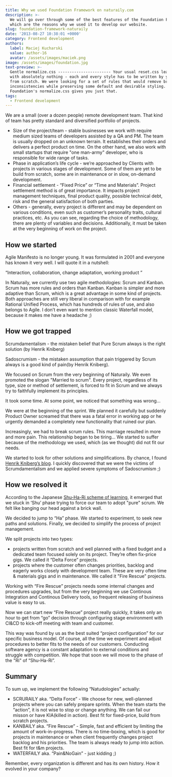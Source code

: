 ```yaml
---
title: Why we used Foundation Framework on naturaily.com
description: >-
  We will go over through some of the best features of the Foundation Framework
  which are the reasons why we used it to develop our website.
slug: foundation-framework-naturaily
date: '2013-08-27 10:38:01 +0000'
category: Frontend development
authors:
  label: Maciej Kucharski
  value: author-16
  avatar: /assets/images/maciek.png
image: /assets/images/foundation.jpg
text-preview: >-
  Gentle normalize.css ----------------------- Your usual reset.css leaves you
  with absolutely nothing - each and every style has to be written by yourself,
  from scratch. We were looking for a set of rules that would remove browser
  inconsistencies while preserving some default and desirable styling.
  Foundation's normalize.css gives you just that.
tags:
  - Frontend development
---
```


We are a small (over a dozen people) remote development team. That kind of team has pretty standard and diversified portfolio of projects.

* Size of the project/team -  stable businesses we work with require medium sized teams of developers assisted by a QA and PM. The team is usually dropped on an unknown terrain. It establishes their orders and delivers a perfect product on time. On the other hand, we also work with small startups that require "one man-army" developer, who is responsible for wide range of tasks.
* Phase in application’s life cycle - we’re approached by Clients with projects in various stages of development. Some of them are yet to be build from scratch, some are in maintenance or in slow, on-demand development.
* Financial settlement - “Fixed Price” or “Time and Materials”. Project settlement method is of great importance. It impacts project management techniques, final product quality, possible technical debt, risk and the general satisfaction of both parties.
* Others - generally, every project is different and may be dependent on various conditions, even such as customer’s personality traits, cultural practices, etc.
As you can see, regarding the choice of methodology, there are plenty of variables and decisions. Additionally, it must be taken at the very beginning of work on the project.

## How we started
Agile Manifesto is no longer young. It was formulated in 2001 and everyone has known it very well. I will quote it in a nutshell:

“Interaction, collaboration, change adaptation, working product ”

In Naturaily, we currently use two agile methodologies: Scrum and Kanban. Scrum has more rules and orders than Kanban. Kanban is simpler and more adaptive than Scrum, which is a great advantage in some kind of projects. Both approaches are still very liberal in comparison with for example Rational Unified Process, which has hundreds of rules of use, and also belongs to Agile.
I don’t even want to mention classic Waterfall model, because it makes me have a headache ;)

## How we got trapped
Scrumdamentalism - the mistaken belief that Pure Scrum always is the right solution (by Henrik Kniberg)

Sadoscrumism - the mistaken assumption that pain triggered by Scrum always is a good kind of pain(by Henrik Kniberg).

We focused on Scrum from the very beginning of Naturaily. We even promoted the slogan "Married to scrum". Every project, regardless of its type, size or method of settlement, is forced to fit in Scrum and we always try to faithfully implement its principles.

It took some time. At some point, we noticed that something was wrong...

We were at the beginning of the sprint. We planned it carefully but suddenly Product Owner screamed that there was a fatal error in working app or he urgently demanded a completely new functionality that ruined our plan.

Increasingly, we had to break scrum rules. This marriage resulted in more and more pain. This relationship began to be tiring… We started to suffer because of the methodology we used, which (as we thought) did not fit our needs.

We started to look for other solutions and simplifications. By chance, I found [Henrik Kniberg’s blog](http://blog.crisp.se). I quickly discovered that we were the victims of Scrumdamentalism and we applied severe symptoms of Sadoscrumism ;)

## How we resolved it
According to the Japanese [Shu-Ha-Ri scheme of learning](https://en.wikipedia.org/wiki/Shuhari), it emerged that we stuck in ‘Shu’ phase trying to force our team to adopt "pure" scrum. We felt like banging our head against a brick wall.

We decided to jump to “Ha” phase. We started to experiment, to seek new paths and solutions. Finally, we decided to simplify the process of project management.

We split projects into two types:
* projects written from scratch and well planned with a fixed budget and a dedicated team focused solely on its project. They’re often fix-price gigs. We called it “Delta Force” projects.
* projects where the customer often changes priorities, backlog and eagerly works closely with development team. These are very often time & materials gigs and in maintenance. We called it "Fire Rescue" projects.

Working with “Fire Rescue” projects needs some internal changes and procedures upgrades, but from the very beginning we use Continous Integration and Continous Delivery tools, so frequent releasing of business value is easy to us.

Now we can start new “Fire Rescue” project really quickly, it takes only an hour to get from “go” decision through configuring stage environment with CI&CD to kick-off meeting with team and customer.

This way was found by us as the best suited “project configuration” for our specific business model. Of course, all the time we experiment and adjust procedures to better fits to the needs of our customers. Conducting software agency is a constant adaptation to external conditions and struggle with competition. We hope that soon we will move to the phase of the "Ri" of “Shu-Ha-Ri”.

## Summary
To sum up, we implement the following “Natudologies” actually:
* SCRURAILY aka. “Delta Force” - We choose for new, well-planned projects where you can safely prepare sprints. When the team starts the “action”, it is not wise to stop or change anything. We can fail our misson or have KIA(killed in action). Best fit for fixed-price, build from scratch projects.
* KANBAILY aka. “Fire Rescue” - Simple, fast and efficient by limiting the amount of work-in-progress. There is no time-boxing, which is good for projects in maintenance or when client frequently changes project backlog and his priorities. The team is always ready to jump into action. Best fit for t&m projects.
* WATERFAILY aka. “Pain&NoGain” - just kidding ;)

Remember, every organization is different and has its own history. How it evolved in your company?
